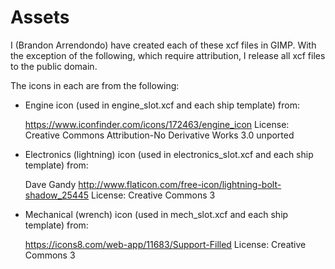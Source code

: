 # Assets #

I (Brandon Arrendondo) have created each of these xcf files in GIMP.  With the 
exception of the following, which require attribution, I release all xcf files 
to the public domain.

The icons in each are from the following:

 * Engine icon (used in engine\_slot.xcf and each ship template) from:  
    
    https://www.iconfinder.com/icons/172463/engine_icon
    License:  Creative Commons Attribution-No Derivative Works 3.0 unported

 * Electronics (lightning) icon (used in electronics\_slot.xcf and each ship
   template) from:  

    Dave Gandy
    http://www.flaticon.com/free-icon/lightning-bolt-shadow_25445
    License:  Creative Commons 3

 * Mechanical (wrench) icon (used in mech\_slot.xcf and each ship template) from:  

    https://icons8.com/web-app/11683/Support-Filled
    License:  Creative Commons 3

